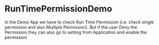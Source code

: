 # RunTimePermissionDemo

In the Demo App we have to check Run Time Permission (i.e. check single permission and also Multiple Permission). But if the user Deny the Permission
they can also go to setting from Application and enable the permission

